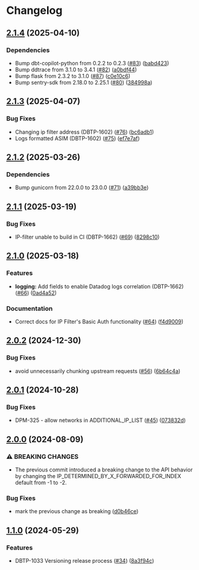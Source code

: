 # Changelog

## [2.1.4](https://github.com/uktrade/ip-filter/compare/2.1.3...2.1.4) (2025-04-10)


### Dependencies

* Bump dbt-copilot-python from 0.2.2 to 0.2.3 ([#83](https://github.com/uktrade/ip-filter/issues/83)) ([babd423](https://github.com/uktrade/ip-filter/commit/babd42385520ceb060a0764bb479f9160aa2bc28))
* Bump ddtrace from 3.1.0 to 3.4.1 ([#82](https://github.com/uktrade/ip-filter/issues/82)) ([a0bdf44](https://github.com/uktrade/ip-filter/commit/a0bdf44d20422b4e6a0cdca36a5afdd839a10ddb))
* Bump flask from 2.3.2 to 3.1.0 ([#87](https://github.com/uktrade/ip-filter/issues/87)) ([c0e10c6](https://github.com/uktrade/ip-filter/commit/c0e10c61dabd5d326cf9104d6cb5c3851063999c))
* Bump sentry-sdk from 2.18.0 to 2.25.1 ([#80](https://github.com/uktrade/ip-filter/issues/80)) ([384998a](https://github.com/uktrade/ip-filter/commit/384998a12458503314b552d6273c2835f8ea2151))

## [2.1.3](https://github.com/uktrade/ip-filter/compare/2.1.2...2.1.3) (2025-04-07)


### Bug Fixes

* Changing ip filter address (DBTP-1602) ([#76](https://github.com/uktrade/ip-filter/issues/76)) ([bc6adb1](https://github.com/uktrade/ip-filter/commit/bc6adb1286f24108981cf3385081ebb1d7a6327b))
* Logs formatted ASIM (DBTP-1602) ([#75](https://github.com/uktrade/ip-filter/issues/75)) ([ef7e7af](https://github.com/uktrade/ip-filter/commit/ef7e7af9e16f12fe8f08193b63c08df50fbb214a))

## [2.1.2](https://github.com/uktrade/ip-filter/compare/2.1.2...2.1.1) (2025-03-26)


### Dependencies

* Bump gunicorn from 22.0.0 to 23.0.0 ([#71](https://github.com/uktrade/ip-filter/issues/71)) ([a39bb3e](https://github.com/uktrade/ip-filter/commit/a39bb3e1fa5a180eb0e02a1b0a089cc65399b366))

## [2.1.1](https://github.com/uktrade/ip-filter/compare/2.1.0...2.1.1) (2025-03-19)


### Bug Fixes

* IP-filter unable to build in CI (DBTP-1662) ([#69](https://github.com/uktrade/ip-filter/issues/69)) ([8298c10](https://github.com/uktrade/ip-filter/commit/8298c1060c272fbbf3277cd296376c7e38eb505c))

## [2.1.0](https://github.com/uktrade/ip-filter/compare/2.0.2...2.1.0) (2025-03-18)


### Features

* **logging:** Add fields to enable Datadog logs correlation (DBTP-1662) ([#66](https://github.com/uktrade/ip-filter/issues/66)) ([0ad4a52](https://github.com/uktrade/ip-filter/commit/0ad4a5200823ee847c960457b72fdfb938b7a2e3))


### Documentation

* Correct docs for IP Filter's Basic Auth functionality ([#64](https://github.com/uktrade/ip-filter/issues/64)) ([f4d9009](https://github.com/uktrade/ip-filter/commit/f4d9009d15a82d756f1f8120d8931121a2d7e972))

## [2.0.2](https://github.com/uktrade/ip-filter/compare/2.0.1...2.0.2) (2024-12-30)


### Bug Fixes

* avoid unnecessarily chunking upstream requests ([#56](https://github.com/uktrade/ip-filter/issues/56)) ([6b64c4a](https://github.com/uktrade/ip-filter/commit/6b64c4a6ad07814daad9e581cc36904d8a283b34))

## [2.0.1](https://github.com/uktrade/ip-filter/compare/2.0.0...2.0.1) (2024-10-28)


### Bug Fixes

* DPM-325 - allow networks in ADDITIONAL_IP_LIST ([#45](https://github.com/uktrade/ip-filter/issues/45)) ([073832d](https://github.com/uktrade/ip-filter/commit/073832d7d2c28ef93fa700622f9d40d4f1b22a74))

## [2.0.0](https://github.com/uktrade/ip-filter/compare/1.1.0...2.0.0) (2024-08-09)


### ⚠ BREAKING CHANGES

* The previous commit introduced a breaking change to the API behavior by changing the IP_DETERMINED_BY_X_FORWARDED_FOR_INDEX default from -1 to -2.

### Bug Fixes

* mark the previous change as breaking ([d0b46ce](https://github.com/uktrade/ip-filter/commit/d0b46cedf9266ee4d8f06b434c950368fff11585))

## [1.1.0](https://github.com/uktrade/ip-filter/compare/1.0.0...1.1.0) (2024-05-29)


### Features

* DBTP-1033 Versioning release process ([#34](https://github.com/uktrade/ip-filter/issues/34)) ([8a3f94c](https://github.com/uktrade/ip-filter/commit/8a3f94c7ce06d260d111eb91d4f7d8fceb958fe3))
